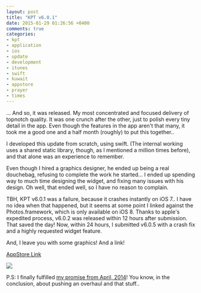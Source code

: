```yaml
---
layout: post
title: "KPT v6.0.1"
date: 2015-01-29 01:26:56 +0400
comments: true
categories: 
- kpt
- application
- ios
- update
- development
- itunes
- swift
- kuwait
- appstore
- prayer
- times
---
```


... And so, it was released. My most concentrated and focused delivery of topnotch quality. It was one crunch after the other, just to polish every tiny detail in the app. Even though the features in the app aren't that many, it took me a good one and a half month (roughly) to put this together..

I developed this update from scratch, using swift. (The internal working uses a shared static library, though, as I mentioned a million times before), and that alone was an experience to remember.

Even though I hired a graphics designer, he ended up being a real douchebag, refusing to complete the work he started... I ended up spending way to much time designing the widget, and fixing many issues with his design. Oh well, that ended well, so I have no reason to complain.

TBH, KPT v6.0.1 was a failure, because it crashes instantly on iOS 7.. I have no idea when that happened, but it seems at some point I linked against the Photos.framework, which is only available on iOS 8. Thanks to apple's expedited process, v6.0.2 was released within 12 hours after submission. That saved the day! Now, within 24 hours, I submitted v6.0.5 with a crash fix and a highly requested widget feature.

And, I leave you with some graphics! And a link!

[AppStore Link](https://itunes.apple.com/us/app/kuwait-prayer-times/id395107915?mt=8)

![](http://mazyod.com/images/kpt-wall.png)

P.S: I finally fulfilled [my promise from April, 2014](http://mazyod.com/blog/2014/04/18/kpt-v5-dot-1-0/)! You know, in the conclusion, about pushing an overhaul and that stuff..
